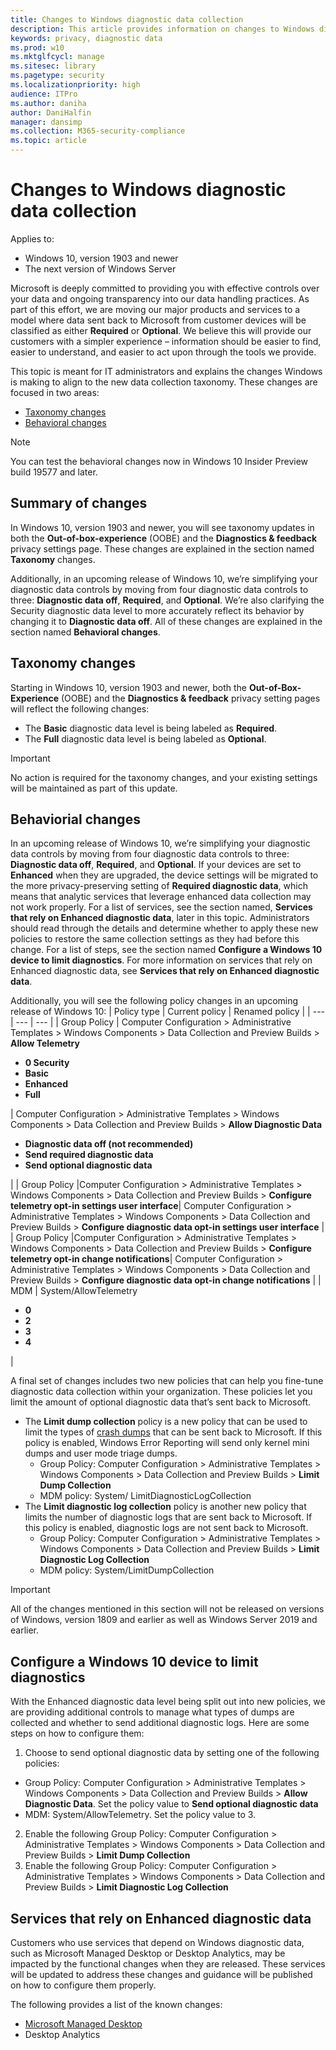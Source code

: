 ```yaml
---
title: Changes to Windows diagnostic data collection
description: This article provides information on changes to Windows diagnostic data collection Windows 10.
keywords: privacy, diagnostic data
ms.prod: w10
ms.mktglfcycl: manage
ms.sitesec: library
ms.pagetype: security
ms.localizationpriority: high
audience: ITPro
ms.author: daniha
author: DaniHalfin
manager: dansimp
ms.collection: M365-security-compliance
ms.topic: article
---
```


# Changes to Windows diagnostic data collection

Applies to:
- Windows 10, version 1903 and newer
- The next version of Windows Server

Microsoft is deeply committed to providing you with effective controls over your data and ongoing transparency into our data handling practices. As part of this effort, we are moving our major products and services to a model where data sent back to Microsoft from customer devices will be classified as either **Required** or **Optional**. We believe this will provide our customers with a simpler experience – information should be easier to find, easier to understand, and easier to act upon through the tools we provide.

This topic is meant for IT administrators and explains the changes Windows is making to align to the new data collection taxonomy. These changes are focused in two areas:

- [Taxonomy changes](#Taxonomy-changes)
- [Behavioral changes](#Behaviorial-changes)

> [!NOTE]
> You can test the behavioral changes now in Windows 10 Insider Preview build 19577 and later.

## Summary of changes

In Windows 10, version 1903 and newer, you will see taxonomy updates in both the **Out-of-box-experience** (OOBE) and the **Diagnostics & feedback** privacy settings page. These changes are explained in the section named **Taxonomy** changes.

Additionally, in an upcoming release of Windows 10, we’re simplifying your diagnostic data controls by moving from four diagnostic data controls to three: **Diagnostic data off**, **Required**, and **Optional**. We’re also clarifying the Security diagnostic data level to more accurately reflect its behavior by changing it to **Diagnostic data off**. All of these changes are explained in the section named **Behavioral changes**.

## Taxonomy changes

Starting in Windows 10, version 1903 and newer, both the **Out-of-Box-Experience** (OOBE) and the **Diagnostics & feedback** privacy setting pages will reflect the following changes:

- The **Basic** diagnostic data level is being labeled as **Required**.
- The **Full** diagnostic data level is being labeled as **Optional**.

> [!IMPORTANT]
> No action is required for the taxonomy changes, and your existing settings will be maintained as part of this update.

## Behaviorial changes

In an upcoming release of Windows 10, we’re simplifying your diagnostic data controls by moving from four diagnostic data controls to three: **Diagnostic data off**, **Required**, and **Optional**. If your devices are set to **Enhanced** when they are upgraded, the device settings will be migrated to the more privacy-preserving setting of **Required diagnostic data**, which means that analytic services that leverage enhanced data collection may not work properly. For a list of services, see the section named, **Services that rely on Enhanced diagnostic data**, later in this topic. Administrators should read through the details and determine whether to apply these new policies to restore the same collection settings as they had before this change. For a list of steps, see the section named **Configure a Windows 10 device to limit diagnostics**. For more information on services that rely on Enhanced diagnostic data, see **Services that rely on Enhanced diagnostic data**.

Additionally, you will see the following policy changes in an upcoming release of Windows 10:
| Policy type | Current policy | Renamed policy |
| --- | --- | --- |
| Group Policy | Computer Configuration > Administrative Templates > Windows Components > Data Collection and Preview Builds > **Allow Telemetry**<ul><li>**0 Security** <br /></li><li>**Basic**<br /></li><li>**Enhanced**<br /></li><li>**Full**<br /></li></ul>| Computer Configuration > Administrative Templates > Windows Components > Data Collection and Preview Builds > **Allow Diagnostic Data**<ul><li>**Diagnostic data off (not recommended)** <br /></li><li>**Send required diagnostic data**<br /></li><li>**Send optional diagnostic data**<br /></li></ul> |
| Group Policy |Computer Configuration > Administrative Templates > Windows Components > Data Collection and Preview Builds > **Configure telemetry opt-in settings user interface**| Computer Configuration > Administrative Templates > Windows Components > Data Collection and Preview Builds > **Configure diagnostic data opt-in settings user interface** |
| Group Policy |Computer Configuration > Administrative Templates > Windows Components > Data Collection and Preview Builds > **Configure telemetry opt-in change notifications**| Computer Configuration > Administrative Templates > Windows Components > Data Collection and Preview Builds > **Configure diagnostic data opt-in change notifications** |
| MDM | System/AllowTelemetry <ul><li>**0** <br /></li><li>**2**<br /></li><li>**3**<br /></li><li>**4**<br /></li></ul>|

A final set of changes includes two new policies that can help you fine-tune diagnostic data collection within your organization. These policies let you limit the amount of optional diagnostic data that’s sent back to Microsoft.

- The **Limit dump collection** policy is a new policy that can be used to limit the types of [crash dumps](https://docs.microsoft.com/windows/win32/dxtecharts/crash-dump-analysis) that can be sent back to Microsoft. If this policy is enabled, Windows Error Reporting will send only kernel mini dumps and user mode triage dumps.
  - Group Policy: Computer Configuration > Administrative Templates > Windows Components > Data Collection and Preview Builds > **Limit Dump Collection**
  - MDM policy: System/ LimitDiagnosticLogCollection
- The **Limit diagnostic log collection** policy is another new policy that limits the number of diagnostic logs that are sent back to Microsoft. If this policy is enabled, diagnostic logs are not sent back to Microsoft.
  - Group Policy: Computer Configuration > Administrative Templates > Windows Components > Data Collection and Preview Builds > **Limit Diagnostic Log Collection**
  - MDM policy: System/LimitDumpCollection

>[!Important]
>All of the changes mentioned in this section will not be released on versions of Windows, version 1809 and earlier as well as Windows Server 2019 and earlier.

## Configure a Windows 10 device to limit diagnostics

With the Enhanced diagnostic data level being split out into new policies, we are providing additional controls to manage what types of dumps are collected and whether to send additional diagnostic logs. Here are some steps on how to configure them:

1. Choose to send optional diagnostic data by setting one of the following policies:
  - Group Policy: Computer Configuration > Administrative Templates > Windows Components > Data Collection and Preview Builds > **Allow Diagnostic Data**. Set the policy value to **Send optional diagnostic data**
  - MDM: System/AllowTelemetry. Set the policy value to 3.
2. Enable the following Group Policy: Computer Configuration > Administrative Templates > Windows Components > Data Collection and Preview Builds > **Limit Dump Collection**
3. Enable the following Group Policy: Computer Configuration > Administrative Templates > Windows Components > Data Collection and Preview Builds > **Limit Diagnostic Log Collection**

## Services that rely on Enhanced diagnostic data

Customers who use services that depend on Windows diagnostic data, such as Microsoft Managed Desktop or Desktop Analytics, may be impacted by the functional changes when they are released. These services will be updated to address these changes and guidance will be published on how to configure them properly.

The following provides a list of the known changes:
- [Microsoft Managed Desktop](http://aka.ms/mmd-diagnostic-data-level)
- Desktop Analytics